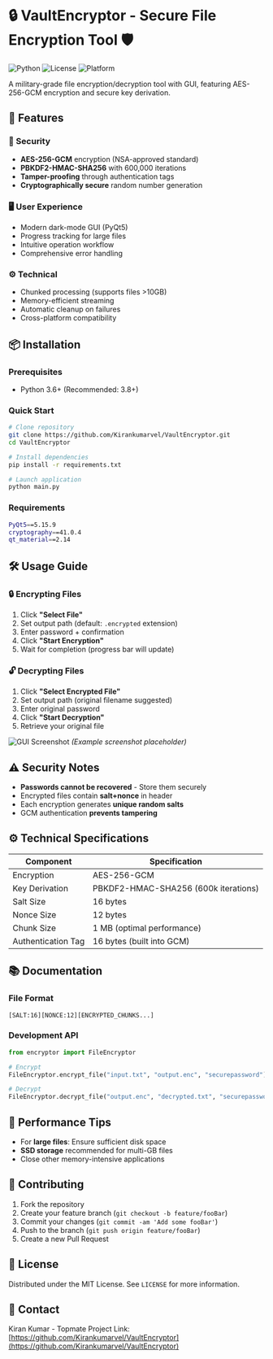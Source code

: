 
# 🔒 VaultEncryptor - Secure File Encryption Tool 🛡️

![Python](https://img.shields.io/badge/Python-3.6%2B-blue)
![License](https://img.shields.io/badge/License-MIT-green)
![Platform](https://img.shields.io/badge/Platform-Windows%20%7C%20macOS%20%7C%20Linux-lightgrey)

A military-grade file encryption/decryption tool with GUI, featuring AES-256-GCM encryption and secure key derivation.

## 🌟 Features

### 🔐 Security
- **AES-256-GCM** encryption (NSA-approved standard)
- **PBKDF2-HMAC-SHA256** with 600,000 iterations
- **Tamper-proofing** through authentication tags
- **Cryptographically secure** random number generation

### 🖥️ User Experience
- Modern dark-mode GUI (PyQt5)
- Progress tracking for large files
- Intuitive operation workflow
- Comprehensive error handling

### ⚙️ Technical
- Chunked processing (supports files >10GB)
- Memory-efficient streaming
- Automatic cleanup on failures
- Cross-platform compatibility

## 📦 Installation

### Prerequisites
- Python 3.6+ (Recommended: 3.8+)

### Quick Start
```bash
# Clone repository
git clone https://github.com/Kirankumarvel/VaultEncryptor.git
cd VaultEncryptor

# Install dependencies
pip install -r requirements.txt

# Launch application
python main.py
```

### Requirements
```bash
PyQt5==5.15.9
cryptography==41.0.4
qt_material==2.14
```

## 🛠️ Usage Guide

### 🔒 Encrypting Files
1. Click **"Select File"**
2. Set output path (default: `.encrypted` extension)
3. Enter password + confirmation
4. Click **"Start Encryption"**
5. Wait for completion (progress bar will update)

### 🔓 Decrypting Files
1. Click **"Select Encrypted File"**
2. Set output path (original filename suggested)
3. Enter original password
4. Click **"Start Decryption"**
5. Retrieve your original file

![GUI Screenshot](screenshot.png) *(Example screenshot placeholder)*

## ⚠️ Security Notes
- **Passwords cannot be recovered** - Store them securely
- Encrypted files contain **salt+nonce** in header
- Each encryption generates **unique random salts**
- GCM authentication **prevents tampering**

## ⚙️ Technical Specifications

| Component          | Specification                          |
|--------------------|---------------------------------------|
| Encryption         | AES-256-GCM                           |
| Key Derivation     | PBKDF2-HMAC-SHA256 (600k iterations)  |
| Salt Size          | 16 bytes                              |
| Nonce Size         | 12 bytes                              |
| Chunk Size         | 1 MB (optimal performance)            |
| Authentication Tag | 16 bytes (built into GCM)             |

## 📚 Documentation

### File Format
```
[SALT:16][NONCE:12][ENCRYPTED_CHUNKS...]
```

### Development API
```python
from encryptor import FileEncryptor

# Encrypt
FileEncryptor.encrypt_file("input.txt", "output.enc", "securepassword")

# Decrypt 
FileEncryptor.decrypt_file("output.enc", "decrypted.txt", "securepassword")
```

## 🚀 Performance Tips
- For **large files**: Ensure sufficient disk space
- **SSD storage** recommended for multi-GB files
- Close other memory-intensive applications

## 🤝 Contributing
1. Fork the repository
2. Create your feature branch (`git checkout -b feature/fooBar`)
3. Commit your changes (`git commit -am 'Add some fooBar'`)
4. Push to the branch (`git push origin feature/fooBar`)
5. Create a new Pull Request

## 📜 License
Distributed under the MIT License. See `LICENSE` for more information.

## 📧 Contact
Kiran Kumar - Topmate
Project Link: [https://github.com/Kirankumarvel/VaultEncryptor](https://github.com/Kirankumarvel/VaultEncryptor)

